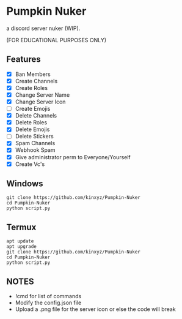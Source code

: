 # Pumpkin Nuker
a discord server nuker (WIP).

(FOR EDUCATIONAL PURPOSES ONLY)


## Features
 - [x] Ban Members
 - [x] Create Channels 
 - [x] Create Roles 
 - [x] Change Server Name
 - [x] Change Server Icon
 - [ ] Create Emojis
 - [x] Delete Channels 
 - [x] Delete Roles 
 - [x] Delete Emojis 
 - [ ] Delete Stickers 
 - [x] Spam Channels
 - [x] Webhook Spam
 - [x] Give administrator perm to Everyone/Yourself
 - [x] Create Vc's

<h2>Windows</h2>

```
git clone https://github.com/kinxyz/Pumpkin-Nuker
cd Pumpkin-Nuker
python script.py
```

<h2>Termux</h2>

```
apt update
apt upgrade
git clone https://github.com/kinxyz/Pumpkin-Nuker
cd Pumpkin-Nuker
python script.py
```

## NOTES
- !cmd for list of commands
- Modify the config.json file
- Upload a .png file for the server icon or else the code will break